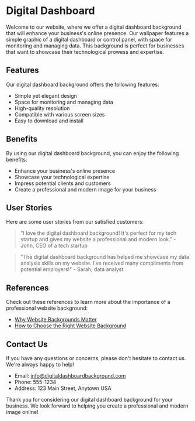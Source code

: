 <!--font:Barlow Condensed-->

# Digital Dashboard

Welcome to our website, where we offer a digital dashboard background that will enhance your business's online presence. Our wallpaper features a simple graphic of a digital dashboard or control panel, with space for monitoring and managing data. This background is perfect for businesses that want to showcase their technological prowess and expertise.

## Features

Our digital dashboard background offers the following features:

-   Simple yet elegant design
-   Space for monitoring and managing data
-   High-quality resolution
-   Compatible with various screen sizes
-   Easy to download and install

## Benefits

By using our digital dashboard background, you can enjoy the following benefits:

-   Enhance your business's online presence
-   Showcase your technological expertise
-   Impress potential clients and customers
-   Create a professional and modern image for your business

## User Stories

Here are some user stories from our satisfied customers:

> "I love the digital dashboard background! It's perfect for my tech startup and gives my website a professional and modern look." - John, CEO of a tech startup

> "The digital dashboard background has helped me showcase my data analysis skills on my website. I've received many compliments from potential employers!" - Sarah, data analyst

## References

Check out these references to learn more about the importance of a professional website background:

-   [Why Website Backgrounds Matter](#)
-   [How to Choose the Right Website Background](#)

## Contact Us

If you have any questions or concerns, please don't hesitate to contact us. We're always happy to help!

-   Email: info@digitaldashboardbackground.com
-   Phone: 555-1234
-   Address: 123 Main Street, Anytown USA

Thank you for considering our digital dashboard background for your business. We look forward to helping you create a professional and modern image online!

<!--

Write me content for website with wallpaper which alt text is:

"A wallpaper with a simple graphic of a digital dashboard or control panel, with space for monitoring and managing data."

The name/title of the page should not be 1:1 copy of the alt text but rather a real content of the website which is using this wallpaper.

- Use markdown format
- Start with heading
- Heading should be short and concise
- The content should look like a real website
- The website should not be about the wallpaper, wallpaper is just a related background
- Heading should be contain work "wallpaper" or "background"
- Include real sections like references, contact, user stories, etc. use things relevant to the page purpose.
- Feel free to use structure like headings, bullets, numbering, blockquotes, paragraphs, horizontal lines, etc.
- You can use formatting like bold or _italic_
- You can include UTF-8 emojis
- Links should be only #hash anchors (and you can refer to the document itself)
- Do not include images


---


# Digital Dashboard Background for Your Business

Welcome to our website, where we offer a digital dashboard background that will enhance your business's online presence. Our wallpaper features a simple graphic of a digital dashboard or control panel, with space for monitoring and managing data. This background is perfect for businesses that want to showcase their technological prowess and expertise.

## Features

Our digital dashboard background offers the following features:

- Simple yet elegant design
- Space for monitoring and managing data
- High-quality resolution
- Compatible with various screen sizes
- Easy to download and install

## Benefits

By using our digital dashboard background, you can enjoy the following benefits:

- Enhance your business's online presence
- Showcase your technological expertise
- Impress potential clients and customers
- Create a professional and modern image for your business

## User Stories

Here are some user stories from our satisfied customers:

> "I love the digital dashboard background! It's perfect for my tech startup and gives my website a professional and modern look." - John, CEO of a tech startup

> "The digital dashboard background has helped me showcase my data analysis skills on my website. I've received many compliments from potential employers!" - Sarah, data analyst

## References

Check out these references to learn more about the importance of a professional website background:

- [Why Website Backgrounds Matter](#)
- [How to Choose the Right Website Background](#)

## Contact Us

If you have any questions or concerns, please don't hesitate to contact us. We're always happy to help!

- Email: info@digitaldashboardbackground.com
- Phone: 555-1234
- Address: 123 Main Street, Anytown USA

Thank you for considering our digital dashboard background for your business. We look forward to helping you create a professional and modern image online!

-->
